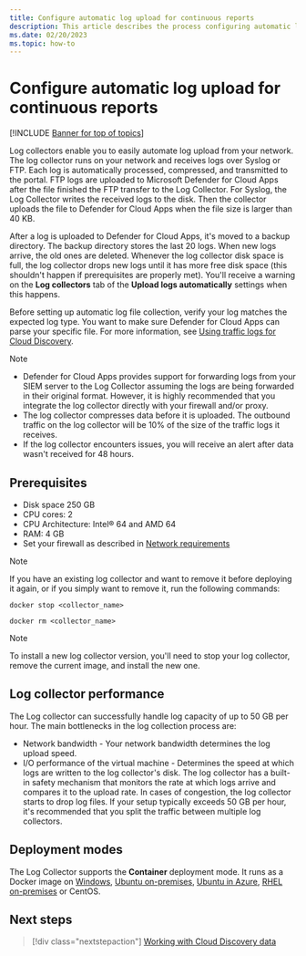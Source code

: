 ```yaml
---
title: Configure automatic log upload for continuous reports
description: This article describes the process configuring automatic log upload for continuous reports in Defender for Cloud Apps.
ms.date: 02/20/2023
ms.topic: how-to
---
```


# Configure automatic log upload for continuous reports

[!INCLUDE [Banner for top of topics](includes/)]

Log collectors enable you to easily automate log upload from your network. The log collector runs on your network and receives logs over Syslog or FTP. Each log is automatically processed, compressed, and transmitted to the portal. FTP logs are uploaded to Microsoft Defender for Cloud Apps after the file finished the FTP transfer to the Log Collector. For Syslog, the Log Collector writes the received logs to the disk. Then the collector uploads the file to Defender for Cloud Apps when the file size is larger than 40 KB.

After a log is uploaded to Defender for Cloud Apps, it's moved to a backup directory. The backup directory stores the last 20 logs. When new logs arrive, the old ones are deleted. Whenever the log collector disk space is full, the log collector drops new logs until it has more free disk space (this shouldn't happen if prerequisites are properly met). You'll receive a warning on the **Log collectors** tab of the **Upload logs automatically** settings when this happens.

Before setting up automatic log file collection, verify your log matches the expected log type. You want to make sure Defender for Cloud Apps can parse your specific file. For more information, see [Using traffic logs for Cloud Discovery](create-snapshot-cloud-discovery-reports.md#log-format).

> [!NOTE]
>
> - Defender for Cloud Apps provides support for forwarding logs from your SIEM server to the Log Collector assuming the logs are being forwarded in their original format. However, it is highly recommended that you integrate the log collector directly with your firewall and/or proxy.
> - The log collector compresses data before it is uploaded. The outbound traffic on the log collector will be 10% of the size of the traffic logs it receives.
> - If the log collector encounters issues, you will receive an alert after data wasn't received for 48 hours.

## Prerequisites

- Disk space 250 GB
- CPU cores: 2
- CPU Architecture: Intel® 64 and AMD 64
- RAM: 4 GB
- Set your firewall as described in [Network requirements](/defender-cloud-apps/network-requirements)

> [!NOTE]
> If you have an existing log collector and want to remove it before deploying it again, or if you simply want to remove it, run the following commands:
>
> `docker stop <collector_name>`
>
> `docker rm <collector_name>`


> [!Note]
> To install a new log collector version, you'll need to stop your log collector, remove the current image, and install the new one.

## Log collector performance

The Log collector can successfully handle log capacity of up to 50 GB per hour. The main bottlenecks in the log collection process are:

- Network bandwidth - Your network bandwidth determines the log upload speed.
- I/O performance of the virtual machine - Determines the speed at which logs are written to the log collector's disk. The log collector has a built-in safety mechanism that monitors the rate at which logs arrive and compares it to the upload rate. In cases of congestion, the log collector starts to drop log files. If your setup typically exceeds 50 GB per hour, it's recommended that you split the traffic between multiple log collectors.

## Deployment modes

The Log Collector supports the **Container** deployment mode. It runs as a Docker image on [Windows](discovery-docker-windows.md), [Ubuntu on-premises](discovery-docker-ubuntu.md), [Ubuntu in Azure](discovery-docker-ubuntu-azure.md), [RHEL on-premises](discovery-docker-ubuntu.md) or CentOS.

## Next steps

> [!div class="nextstepaction"]
> [Working with Cloud Discovery data](working-with-cloud-discovery-data.md)

